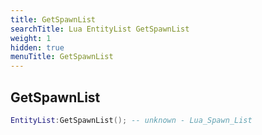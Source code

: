 ```yaml
---
title: GetSpawnList
searchTitle: Lua EntityList GetSpawnList
weight: 1
hidden: true
menuTitle: GetSpawnList
---
```

## GetSpawnList
```lua
EntityList:GetSpawnList(); -- unknown - Lua_Spawn_List
```